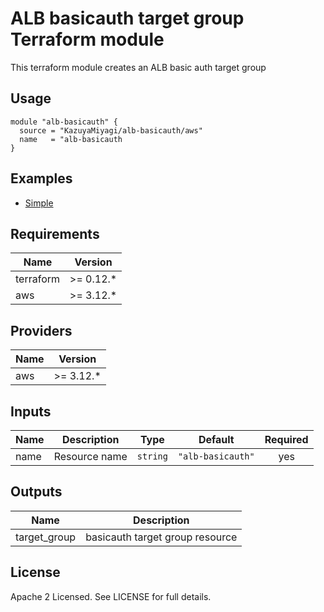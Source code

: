 ALB basicauth target group Terraform module
====================================================================================================

This terraform module creates an ALB basic auth target group

Usage
----------------------------------------------------------------------------------------------------

```hcl
module "alb-basicauth" {
  source = "KazuyaMiyagi/alb-basicauth/aws"
  name   = "alb-basicauth
}
```

Examples
----------------------------------------------------------------------------------------------------

* [Simple](https://github.com/KazuyaMiyagi/terraform-aws-alb-basicauth/tree/master/examples/simple)

Requirements
----------------------------------------------------------------------------------------------------

| Name      | Version    |
|-----------|------------|
| terraform | >= 0.12.\* |
| aws       | >= 3.12.\* |

Providers
----------------------------------------------------------------------------------------------------

| Name | Version    |
|------|------------|
| aws  | >= 3.12.\* |

Inputs
----------------------------------------------------------------------------------------------------

| Name  | Description   | Type     | Default           | Required |
|-------|---------------|----------|-------------------|:--------:|
| name  | Resource name | `string` | `"alb-basicauth"` | yes      |

Outputs
----------------------------------------------------------------------------------------------------

| Name          | Description                     |
|---------------|---------------------------------|
| target\_group | basicauth target group resource |


License
----------------------------------------------------------------------------------------------------

Apache 2 Licensed. See LICENSE for full details.
